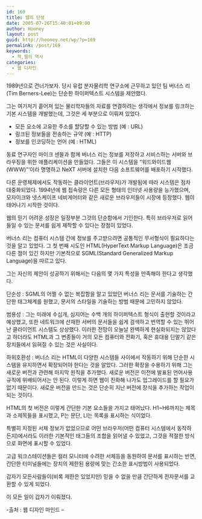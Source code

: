 ```yaml
---
id: 169
title: 웹의 탄생
date: 2005-07-26T15:40:01+09:00
author: Hooney
layout: post
guid: http://hooney.net/wp/?p=169
permalink: /post/169
keywords:
  - 책,웹의 역사
categories:
  - 웹 디자인
---
```

1989년으로 건너가보자. 당시 유럽 분자물리학 연구소에 근무하고 있던 팀 버너스 리(Tim Berners-Lee)는 단순한 하이퍼텍스트 시스템을 제안했다. 

그는 여기저기 흩어져 있는 물리학자들의 자료를 연결하려는 생각에서 정보를 링크하는 기본 시스템을 개발했는데, 그것은 세 부분으로 이뤄져 있었다. 

  * 모든 요소에 고유한 주소를 할당할 수 있는 방법 (예 : URL)
  * 링크된 정보들을 전송하는 규약 (예 : HTTP)
  * 정보를 인코딩하는 언어 (예 : HTML)

동료 연구자인 마이크 센들과 함께 버너스 리는 정보를 저장하고 서비스하는 서버와 브라우징을 위한 애플리케이션을 만들었다. 그들은 이 시스템을 &#8220;워드와이드웹(WWW)&#8221;&#8216;이라 명명하고 NeXT 서버에 설치한 다음 소프트웨어를 배포하기 시작했다. 

다른 운영체제에서도 작동하는 클라이언트(브라우저)가 개발됨에 따라 시스템은 점차 대중화되었다. 1994년에 웹 접속량은 다른 모든 형태의 인터넷 사용량을 능가했으며, 모자이크와 넷스케이프 네비게어터와 같은 새로운 브라우저들이 시장에 등장했다. 웹이 태어나기 시작한 것이다.

웹의 믿기 어려운 성장은 일정부분 그것의 단순함에서 기인한다. 특히 브라우저로 읽어들일 수 있는 문서를 쉽게 제작할 수 있다는 장점이 있었다.

버너스 리는 컴퓨터 시스템 간에 정보를 주고받으려면 공통적인 무서형식이 필요하다는 것을 알고 있었다. 그 첫 번째 시도인 HTML(HyperText Markup Language)은 조금 다른 점이 있긴 하지만 기본적으로 SGML(Standard Generalized Markup Language)을 따르고 있다.

그는 자신의 제안이 성공하기 위해서는 다음의 몇 가지 특성을 만족해야 한다고 생각했다.

단순성 : SGML의 어쩔 수 없는 복잡함을 알고 있었던 버너스 리는 문서를 기술하는 간단한 태그체계를 원했고, 문서의 스타일을 기술하는 방법 때문에 고민하지 않았다.

범용성 : 그는 미래에 수십개, 심지어는 수백 개의 하이퍼텍스트 형식이 출현할 것이라고 예상했고, 또한 네트워크에 산재한 서버의 문서들을 쉽게 검색하고 번역할 수 있는 뛰어난 클라이언트 시스템도 상상했다. 이러한 전망이 오늘날 완벽하게 현실화되지는 않았다고 하더라도 HTML과 그 변종들이 거의 모든 컴퓨터와 전화기, 혹은 휴대용 단말기 같은 장치들에서 읽혀질 수 있는 것은 사실이다.

하위호환성 : 버너스 리는 HTML이 다양한 시스템들 사이에서 작동하기 위해 단순한 시스템을 유지하면서 확장되어야 한다는 것을 알았다. 그러한 확장을 수용하기 위해 그는 새로운 버전과 관련해 마지막 원칙을 추가했다. 새로운 버전은 이전에 발표된 언어사용 규칙에 위배되어서는 안 된다. 이렇게 하면 웹이 진화해 나가도 업그레이드를 할 필요가 없기 때문이다. 새로운 버전을 만드는 것은 단순히 지난 버전에 장식을 추가하는 작업이 되는 것이다.

HTML의 첫 버전은 이렇게 간단한 기본 요소들을 가지고 태어났다. H1~H6까지는 제목과 소제목들을 표시했고, P는 문단, LI는 목록을 표시하는 식이었다.

특별히 지정된 서체 정보가 없었으므로 어떤 브라우저(어떤 컴퓨터 시스템에서 동작하든지)에서라도 이러한 기본적인 태그들의 조합을 읽어낼 수 있었고, 그것을 적절한 방식으로 화면에 표시할 수 있었다.

고급 워크스테이션들은 컬러 모니터에 수려한 서체등을 동원하여 문서를 표시하는 반면, 간단한 터미널들에는 장치의 제한된 용량에 맞는 간소한 표시방법이 사용되었다.

갑자기 모든사람들이(비록 제한은 있었지만) 믿을 수 없을 만큼 간단하게 전자문서를 교환할 수 있게 되었다.

이 모든 일이 갑자기 이뤄졌다.

-출처 : 웹 디자인 마인드 &#8211;